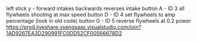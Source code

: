left stick y - forward intakes backwards reverses intake
button A - ID 3 all flywheels shooting at max speed
button D - ID 4 set flywheels to amp percentage (look in old code)
button G - ID 5 reverse flywheels at 0.2 power
https://prod.liveshare.vsengsaas.visualstudio.com/join?1AD9267EA3D290991FC0DD52CF00566678D2